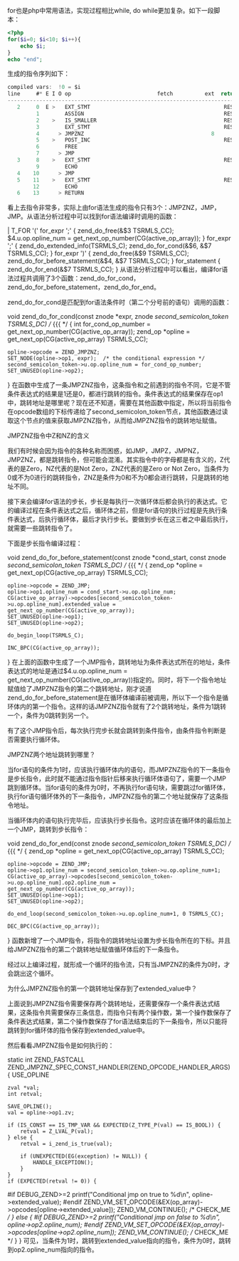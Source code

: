 for也是php中常用语法，实现过程相比while, do while更加复杂。如下一段脚本：

```php
<?php
for($i=0; $i<10; $i++){
    echo $i;
}
echo "end";
```

生成的指令序列如下：

```c
compiled vars:  !0 = $i
line     #* E I O op                           fetch          ext  return  operands
-------------------------------------------------------------------------------------
   2     0  E >   EXT_STMT                                          RES[  IS_UNUSED  ]         OP1[  IS_UNUSED  ] OP2[  IS_UNUSED  ]
         1        ASSIGN                                            RES[  ]         OP1[  IS_CV !0 ] OP2[ ,  IS_CONST (96013921) 0 ]
         2    >   IS_SMALLER                                        RES[  IS_TMP_VAR ~1 ]       OP1[  IS_CV !0 ] OP2[ ,  IS_CONST (96013922) 10 ]
         3        EXT_STMT                                          RES[  IS_UNUSED  ]         OP1[  IS_UNUSED  ] OP2[  IS_UNUSED  ]
         4      > JMPZNZ                                        8           OP1[  IS_TMP_VAR ~1 ] OP2[ , ->11 ]
         5    >   POST_INC                                          RES[  IS_TMP_VAR ~2 ]       OP1[  IS_CV !0 ]
         6        FREE                                                      OP1[  IS_TMP_VAR ~2 ]
         7      > JMP                                                       OP1[ ->2 ]
   3     8    >   EXT_STMT                                          RES[  IS_UNUSED  ]         OP1[  IS_UNUSED  ] OP2[  IS_UNUSED  ]
         9        ECHO                                                      OP1[  IS_CV !0 ]
   4    10      > JMP                                                       OP1[ ->5 ]
   5    11    >   EXT_STMT                                          RES[  IS_UNUSED  ]         OP1[  IS_UNUSED  ] OP2[  IS_UNUSED  ]
        12        ECHO                                                      OP1[  IS_CONST (96013924) 'end' ]
   6    13      > RETURN                                                    OP1[  IS_CONST (96013925) 1 ]
```   

看上去指令非常多，实际上由for语法生成的指令只有3个：JMPZNZ，JMP，JMP。从语法分析过程中可以找到for语法编译时调用的函数：

|   T_FOR
        '('
            for_expr
        ';' { zend_do_free(&$3 TSRMLS_CC); $4.u.op.opline_num = get_next_op_number(CG(active_op_array)); }
            for_expr
        ';' { zend_do_extended_info(TSRMLS_C); zend_do_for_cond(&$6, &$7 TSRMLS_CC); }
            for_expr
        ')' { zend_do_free(&$9 TSRMLS_CC); zend_do_for_before_statement(&$4, &$7 TSRMLS_CC); }
    for_statement { zend_do_for_end(&$7 TSRMLS_CC); }
从语法分析过程中可以看出，编译for语法过程共调用了3个函数：zend_do_for_cond，zend_do_for_before_statement，zend_do_for_end。

zend_do_for_cond是匹配到for语法条件时（第二个分号前的语句）调用的函数：

void zend_do_for_cond(const znode *expr, znode *second_semicolon_token TSRMLS_DC) /* {{{ */
{
	int for_cond_op_number = get_next_op_number(CG(active_op_array));
	zend_op *opline = get_next_op(CG(active_op_array) TSRMLS_CC);

	opline->opcode = ZEND_JMPZNZ;
	SET_NODE(opline->op1, expr);  /* the conditional expression */
	second_semicolon_token->u.op.opline_num = for_cond_op_number;
	SET_UNUSED(opline->op2);
}
在函数中生成了一条JMPZNZ指令，这条指令和之前遇到的指令不同，它是不管条件表达式的结果是1还是0，都进行跳转的指令。条件表达式的结果保存在op1中，跳转地址是哪里呢？现在还不知道，需要在其他函数中指定，所以将当前指令在opcode数组的下标传递给了second_semicolon_token节点，其他函数通过读取这个节点的值来获取JMPZNZ指令，从而给JMPZNZ指令的跳转地址赋值。

JMPZNZ指令中Z和NZ的含义

我们有时候会因为指令的各种名称而困惑，如JMP，JMPZ，JMPNZ，JMPZNZ，都是跳转指令，但可能会混淆。其实指令中的字母都是有含义的，Z代表的是Zero，NZ代表的是Not Zero，ZNZ代表的是Zero or Not Zero，当条件为0或不为0进行的跳转指令，ZNZ是条件为0和不为0都会进行跳转，只是跳转的地址不同。

接下来会编译for语法的步长，步长是每执行一次循环体后都会执行的表达式。它的编译过程在条件表达式之后，循环体之前，但是for语句的执行过程是先执行条件表达式，后执行循环体，最后才执行步长。要做到步长在这三者之中最后执行，就需要一些跳转指令了。

下面是步长指令编译过程：

void zend_do_for_before_statement(const znode *cond_start, const znode *second_semicolon_token TSRMLS_DC) /* {{{ */
{
	zend_op *opline = get_next_op(CG(active_op_array) TSRMLS_CC);

	opline->opcode = ZEND_JMP;
	opline->op1.opline_num = cond_start->u.op.opline_num;
	CG(active_op_array)->opcodes[second_semicolon_token->u.op.opline_num].extended_value = get_next_op_number(CG(active_op_array));
	SET_UNUSED(opline->op1);
	SET_UNUSED(opline->op2);

	do_begin_loop(TSRMLS_C);

	INC_BPC(CG(active_op_array));
}
在上面的函数中生成了一个JMP指令，跳转地址为条件表达式所在的地址，条件表达式的地址是通过$4.u.op.opline_num = get_next_op_number(CG(active_op_array))指定的。同时，将下一个指令地址赋值给了JMPZNZ指令的第二个跳转地址，刚才说道zend_do_for_before_statement是在循环体编译前被调用，所以下一个指令是循环体内的第一个指令。这样的话JMPZNZ指令就有了2个跳转地址，条件为1跳转一个，条件为0跳转到另一个。

有了这个JMP指令后，每次执行完步长就会跳转到条件指令，由条件指令判断是否需要执行循环体。

JMPZNZ两个地址跳转到哪里？

当for语句的条件为1时，应该执行循环体内的语句，而JMPZNZ指令的下一条指令是步长指令，此时就不能通过指令指针后移来执行循环体语句了，需要一个JMP跳到循环体。当for语句的条件为0时，不再执行for语句块，需要跳过for循环体，执行for语句循环体外的下一条指令，JMPZNZ指令的第二个地址就保存了这条指令地址。

当循环体内的语句执行完毕后，应该执行步长指令。这时应该在循环体的最后加上一个JMP，跳转到步长指令：

void zend_do_for_end(const znode *second_semicolon_token TSRMLS_DC) /* {{{ */
{
	zend_op *opline = get_next_op(CG(active_op_array) TSRMLS_CC);

	opline->opcode = ZEND_JMP;
	opline->op1.opline_num = second_semicolon_token->u.op.opline_num+1;
	CG(active_op_array)->opcodes[second_semicolon_token->u.op.opline_num].op2.opline_num = get_next_op_number(CG(active_op_array));
	SET_UNUSED(opline->op1);
	SET_UNUSED(opline->op2);

	do_end_loop(second_semicolon_token->u.op.opline_num+1, 0 TSRMLS_CC);

	DEC_BPC(CG(active_op_array));
}
函数新增了一个JMP指令，将指令的跳转地址设置为步长指令所在的下标。并且给JMPZNZ指令的第二个跳转地址赋值循环体后的下一条指令。

经过以上编译过程，就形成一个循环的指令流，只有当JMPZNZ的条件为0时，才会跳出这个循环。

为什么JMPZNZ指令的第一个跳转地址保存到了extended_value中？

上面说到JMPZNZ指令需要保存两个跳转地址，还需要保存一个条件表达式结果，这条指令共需要保存三条信息，而指令只有两个操作数，第一个操作数保存了条件表达式结果，第二个操作数保存了for语法结束后的下一条指令，所以只能将跳转到for循环体的指令保存到extended_value中。

然后看看JMPZNZ指令是如何执行的：

static int ZEND_FASTCALL  ZEND_JMPZNZ_SPEC_CONST_HANDLER(ZEND_OPCODE_HANDLER_ARGS)
{
	USE_OPLINE

	zval *val;
	int retval;

	SAVE_OPLINE();
	val = opline->op1.zv;

	if (IS_CONST == IS_TMP_VAR && EXPECTED(Z_TYPE_P(val) == IS_BOOL)) {
		retval = Z_LVAL_P(val);
	} else {
		retval = i_zend_is_true(val);

		if (UNEXPECTED(EG(exception) != NULL)) {
			HANDLE_EXCEPTION();
		}
	}
	if (EXPECTED(retval != 0)) {
#if DEBUG_ZEND>=2
		printf("Conditional jmp on true to %d\n", opline->extended_value);
#endif
		ZEND_VM_SET_OPCODE(&EX(op_array)->opcodes[opline->extended_value]);
		ZEND_VM_CONTINUE(); /* CHECK_ME */
	} else {
#if DEBUG_ZEND>=2
		printf("Conditional jmp on false to %d\n", opline->op2.opline_num);
#endif
		ZEND_VM_SET_OPCODE(&EX(op_array)->opcodes[opline->op2.opline_num]);
		ZEND_VM_CONTINUE(); /* CHECK_ME */
	}
}
可见，当条件为1时，跳转到extended_value指向的指令，条件为0时，跳转到op2.opline_num指向的指令。
